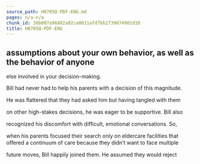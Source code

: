 ```yaml
---
source_path: H0705Q-PDF-ENG.md
pages: n/a-n/a
chunk_id: 38b007a96882a02ce0611afd7bb2739074901d10
title: H0705Q-PDF-ENG
---
```

## assumptions about your own behavior, as well as the behavior of anyone

else involved in your decision-making.

Bill had never had to help his parents with a decision of this magnitude.

He was ﬂattered that they had asked him but having tangled with them

on other high-stakes decisions, he was eager to be supportive. Bill also

recognized his discomfort with diﬃcult, emotional conversations. So,

when his parents focused their search only on eldercare facilities that oﬀered a continuum of care because they didn’t want to face multiple

future moves, Bill happily joined them. He assumed they would reject
